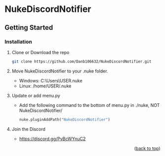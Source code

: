 # NukeDiscordNotifier

<!-- GETTING STARTED -->
## Getting Started

### Installation

1. Clone or Download the repo
   ```sh
   git clone https://github.com/Danb106632/NukeDiscordNotifier.git
   ```
2. Move NukeDiscordNotifier to your .nuke folder.
   - Windows: C:\Users\USER\.nuke
   - Linux: /home/USER/.nuke

4. Update or add menu.py
   - Add the following command to the bottom of menu.py in ./nuke, NOT NukeDiscordNotifier/
     ```py
     nuke.pluginAddPath("NukeDiscordNotifier")
     ```
5. Join the Discord
   - https://discord.gg/PvBcWYnuC2
     
<p align="right">(<a href="#readme-top">back to top</a>)</p>
